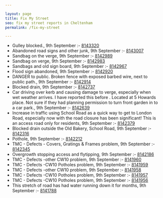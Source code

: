 ```yaml
---

layout: page
title: Fix My Street
seo: fix my street reports in Cheltenham
permalink: /fix-my-street

---
```


<!-- fix_marker starts -->

- Gulley blocked., 9th September :- [8143320](https://www.fixmystreet.com/report/8143320)
- Abandoned road signs and other junk, 9th September :- [8143007](https://www.fixmystreet.com/report/8143007)
- Sandbag on the verge, 9th September :- [8142989](https://www.fixmystreet.com/report/8142989)
- Sandbag on verge, 9th September :- [8142983](https://www.fixmystreet.com/report/8142983)
- Sandbags and old sign board, 9th September :- [8142967](https://www.fixmystreet.com/report/8142967)
- Flood sign abandoned, 9th September :- [8142920](https://www.fixmystreet.com/report/8142920)
- DANGER to public. Broken fence with exposed barbed wire, next to public path., 9th September :- [8142914](https://www.fixmystreet.com/report/8142914)
- Blocked drain, 9th September :- [8142737](https://www.fixmystreet.com/report/8142737)
- Car driving over kerb and causing damage to verge, especially when wet weather arrives. I have reported this before . Located at 5 Howards place. Not sure if they had planning permission to turn front garden in to a car park., 9th September :- [8142639](https://www.fixmystreet.com/report/8142639)
- Increase in traffic using School Road as a quick way to get to London Road, especially now with the road closure has been significant! This is an access road only for residents, 9th September :- [8142379](https://www.fixmystreet.com/report/8142379)
- Blocked drain outside the Old Bakery, School Road, 9th September :- [8142316](https://www.fixmystreet.com/report/8142316)
- Pothole, 9th September :- [8142212](https://www.fixmystreet.com/report/8142212)
- TMC - Defects - Covers, Gratings & Frames problem, 9th September :- [8142345](https://www.fixmystreet.com/report/8142345)
- Overgrowth stopping access and flytipping, 9th September :- [8142186](https://www.fixmystreet.com/report/8142186)
- TMC - Defects -other CW10 problem, 9th September :- [8141960](https://www.fixmystreet.com/report/8141960)
- TMC - Defects -CW10 Potholes problem, 9th September :- [8141959](https://www.fixmystreet.com/report/8141959)
- TMC - Defects -other CW10 problem, 9th September :- [8141958](https://www.fixmystreet.com/report/8141958)
- TMC - Defects -CW10 Potholes problem, 9th September :- [8141957](https://www.fixmystreet.com/report/8141957)
- TMC - Defects -CW10 Potholes problem, 9th September :- [8141956](https://www.fixmystreet.com/report/8141956)
- This stretch of road has had water running down it for months, 9th September :- [8141788](https://www.fixmystreet.com/report/8141788)

<!-- fix_marker ends -->